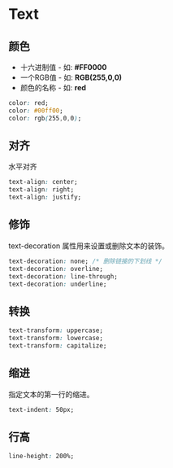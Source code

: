# Text

## 颜色

- 十六进制值 - 如: **#FF0000**
- 一个RGB值 - 如: **RGB(255,0,0)**
- 颜色的名称 - 如: **red**

```css
color: red;
color: #00ff00;
color: rgb(255,0,0);
```

## 对齐

水平对齐

```css
text-align: center;
text-align: right;
text-align: justify;
```

## 修饰

text-decoration 属性用来设置或删除文本的装饰。

```css
text-decoration: none; /* 删除链接的下划线 */
text-decoration: overline;
text-decoration: line-through;
text-decoration: underline;
```

## 转换

```css
text-transform: uppercase;
text-transform: lowercase;
text-transform: capitalize;
```

## 缩进

指定文本的第一行的缩进。

```css
text-indent: 50px;
```

## 行高

```css
line-height: 200%;
```

